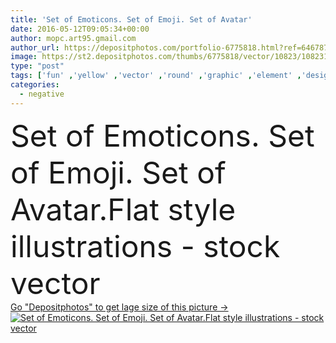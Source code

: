 ```yaml
---
title: 'Set of Emoticons. Set of Emoji. Set of Avatar'
date: 2016-05-12T09:05:34+00:00
author: mopc.art95.gmail.com
author_url: https://depositphotos.com/portfolio-6775818.html?ref=64678756
image: https://st2.depositphotos.com/thumbs/6775818/vector/10823/108231232/api_thumb_450.jpg?forcejpeg=true
type: "post"
tags: ['fun' ,'yellow' ,'vector' ,'round' ,'graphic' ,'element' ,'design' ,'set' ,'isolated' ,'happy' ,'sign' ,'love' ,'people' ,'happiness' ,'joy' ,'cheerful' ,'cute' ,'smile' ,'mouth' ,'face' ,'cartoon' ,'eyes' ,'funny' ,'comic' ,'symbol' ,'emotion' ,'expression' ,'icon' ,'message' ,'flat' ,'web' ,'variation' ,'mood' ,'collection' ,'negative' ,'humor' ,'positive' ,'chat' ,'laugh' ,'sadness' ,'sad' ,'feelings' ,'cry' ,'disappointed' ,'winking' ,'weep' ,'emoticon' ,'wink' ,'lol' ,'emoji' ]
categories: 
  - negative
---
```

<div aling="center">
            <font size="60"> Set of Emoticons. Set of Emoji. Set of Avatar.Flat style illustrations - stock vector</font>   
</div>
<div>
    <a href='https://st2.depositphotos.com/thumbs/6775818/vector/10823/108231232/api_thumb_450.jpg?forcejpeg=true?ref=64678756' target=_blank > Go "Depositphotos" to get lage size of this picture ->
        <img href='https://st2.depositphotos.com/thumbs/6775818/vector/10823/108231232/api_thumb_450.jpg?forcejpeg=true?ref=64678756' src='https://st2.depositphotos.com/6775818/10823/v/950/depositphotos_108231232-stock-illustration-set-of-emoticons-set-of.jpg?forcejpeg=true' alt='Set of Emoticons. Set of Emoji. Set of Avatar.Flat style illustrations - stock vector' >
    </a>
</div>
